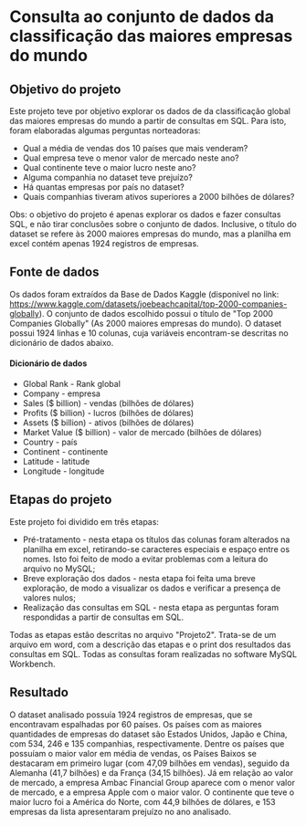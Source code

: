# Consulta ao conjunto de dados da classificação das maiores empresas do mundo

## Objetivo do projeto

Este projeto teve por objetivo explorar os dados de da classificação global das maiores empresas do mundo a partir de consultas em SQL. Para isto, foram elaboradas algumas perguntas norteadoras:

* Qual a média de vendas dos 10 países que mais venderam?
* Qual empresa teve o menor valor de mercado neste ano? 
* Qual continente teve o maior lucro neste ano?
* Alguma companhia no dataset teve prejuízo?
* Há quantas empresas por país no dataset?
* Quais companhias tiveram ativos superiores a 2000 bilhões de dólares?

Obs: o objetivo do projeto é apenas explorar os dados e fazer consultas SQL, e não tirar conclusões sobre o conjunto de dados. Inclusive, o título do dataset se refere às 2000 maiores empresas do mundo, mas a planilha em excel contém apenas 1924 registros de empresas. 

## Fonte de dados

Os dados foram extraídos da Base de Dados Kaggle (disponível no link: https://www.kaggle.com/datasets/joebeachcapital/top-2000-companies-globally). O conjunto de dados escolhido possui o título de "Top 2000 Companies Globally" (As 2000 maiores empresas do mundo). O dataset possui 1924 linhas e 10 colunas, cuja variáveis encontram-se descritas no dicionário de dados abaixo.

#### Dicionário de dados

* Global Rank - Rank global
* Company - empresa
* Sales ($ billion) - vendas (bilhões de dólares)
* Profits ($ billion) - lucros  (bilhões de dólares)
* Assets ($ billion) - ativos (bilhões de dólares)
* Market Value ($ billion) - valor de mercado (bilhões de dólares)
* Country - país
* Continent - continente
* Latitude -  latitude
* Longitude - longitude

## Etapas do projeto

Este projeto foi dividido em três etapas:

* Pré-tratamento - nesta etapa os títulos das colunas foram alterados na planilha em excel, retirando-se caracteres especiais e espaço entre os nomes. Isto foi feito de modo a evitar problemas com a leitura do arquivo no MySQL;
* Breve exploração dos dados - nesta etapa foi feita uma breve exploração, de modo a visualizar os dados e verificar a presença de valores nulos;
* Realização das consultas em SQL - nesta etapa as perguntas foram respondidas a partir de consultas em SQL.

Todas as etapas estão descritas no arquivo "Projeto2". Trata-se de um arquivo em word, com a descrição das etapas e o print dos resultados das consultas em SQL. Todas as consultas foram realizadas no software MySQL Workbench.

## Resultado

O dataset analisado possuía 1924 registros de empresas, que se encontravam espalhadas por 60 países. Os países com as maiores quantidades de empresas do dataset são Estados Unidos, Japão e China, com 534, 246 e 135 companhias, respectivamente. Dentre os países que possuíam o maior valor em média de vendas, os Países Baixos se destacaram em primeiro lugar (com 47,09 bilhões em vendas), seguido da Alemanha (41,7 bilhões) e da França (34,15 bilhões).
Já em relação ao valor de mercado, a empresa Ambac Financial Group aparece com o menor valor de mercado, e a empresa Apple com o maior valor.
O continente que teve o maior lucro foi a América do Norte, com 44,9 bilhões de dólares, e 153 empresas da lista apresentaram prejuízo no ano analisado.



